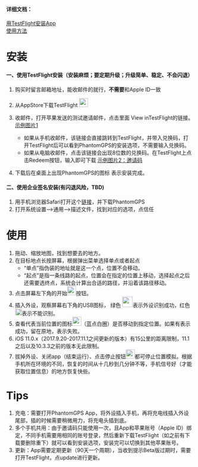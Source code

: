 ####  详细文档：
[用TestFlight安装App](https://gitee.com/phantomgps/codes/2xhf935ukc84zilov1asd31/raw?blob_name=%E4%BB%8ETestFlight%E4%B8%8B%E8%BD%BDPhantomGPS.pdf) <br>
[使用方法](https://gitee.com/phantomgps/codes/uea2073c1v6r9hjkwbdsm52/raw?blob_name=PhantomGPS%E4%BD%BF%E7%94%A8%E6%8C%87%E5%AF%BC.pdf) <br>
# 安装 #
#### 一、使用TestFlight安装（安装麻烦；要定期升级；升级简单、稳定、不会闪退）
1.	购买时留言邮箱地址，能收邮件的就行，**不需要**和Apple ID一致
2.	从AppStore下载TestFlight <img src="https://apprecs.org/ios/images/app-icons/256/30/899247664.jpg" width="24"><br>
3.	收邮件，打开苹果发送的测试邀请邮件，点击里面 View inTestFlight的链接。[示例图片1](https://upload-images.jianshu.io/upload_images/4572384-490e1ecde66bdea1.png?imageMogr2/auto-orient/strip%7CimageView2/2/w/1240)<br>

	- 如果从手机收邮件，该链接会直接跳转到TestFlight，并带入兑换码，打开TestFlight后可以看到PhantomGPS的安装选项，不需要输入兑换码。
	- 如果从电脑收邮件，点击该链接会出现8位数的兑换码。在TestFlight上点击Redeem按钮，输入即可下载  [示例图片2：邀请码](https://gitee.com/phantomgps/codes/94s1g6ibmhpknxrdfojaw79/raw?blob_name=redeemcode.png)<br>
4.	下载后在桌面上出现PhantomGPS的图标 表示安装完成。<br>

#### 二、使用企业签名安装(有闪退风险，TBD) 
1.	用手机浏览器Safari打开这个[链接](http://phantomgps.com/manual)，并下载PhantomGPS<br>
2.	打开系统设置-->通用-->描述文件，找到对应的选项，点信任<br>
# 使用 #
1.	拖动、缩放地图，找到想要去的地方。
2.	在目标地点长按屏幕，根据弹出菜单选择单点或者起点
	- “单点”指伪装的地址就是这一个点，位置不会移动。
	- “起点”是指一条线路的起点，位置会在指定的位置上移动，选择起点之后还需要选终点，系统会计算出合适的路径，并沿着该路径移动。
3.	点击屏幕左下角的开始<img src="https://upload-images.jianshu.io/upload_images/4572384-4047b2933bf62c30.png" width="24">按钮。
4.	插入外设，观察屏幕右下角的USB图标， 绿色 <img src="https://upload-images.jianshu.io/upload_images/4572384-edee8b8c70b28077.png" width="28">表示外设识别成功，红色<img src="https://upload-images.jianshu.io/upload_images/4572384-c982944f3bf22c0e.jpg" width="18">表示不能识别。
5.	查看代表当前位置的图标<img src="https://upload-images.jianshu.io/upload_images/4572384-a8d3aab6f438535f.png" width="24">（蓝点白圈）是否移动到指定位置。如果有表示成功，留在原地，表示失败。
6.	iOS 11.0.x（2017.9.20-2017.11.1之间更新的版本）有15公里的距离限制，11.1之后以及10.3.3之前的版本无此限制。
7.	拔掉外设、关闭app（结束运行）、点击停止按钮<img src="https://upload-images.jianshu.io/upload_images/4572384-ef2fb008620a0686.png" width="24">都可停止位置模拟。根据手机所在环境的不同，恢复的时间从十几秒到几分钟不等，手机信号好（才能获取位置信息）的地方恢复快些。

# Tips #
1.	充电：需要打开PhantomGPS App，将外设插入手机，再将充电线插入外设尾部，插的时候需要稍微用力，将充电头插到底。
2.	多个手机共用：由于邀请码只能使用一次，且App和苹果账号（Apple ID）绑定，不同手机需要用相同的账号登录，然后重新下载TestFlight（如之前有下载要删除重下）就可以看到安装选项，安装完可以切换到其他苹果账号。
3.	更新：App需要定期更新（90天一个周期），当收到提示Beta版过期时，需要打开TestFlight，点update进行更新。

